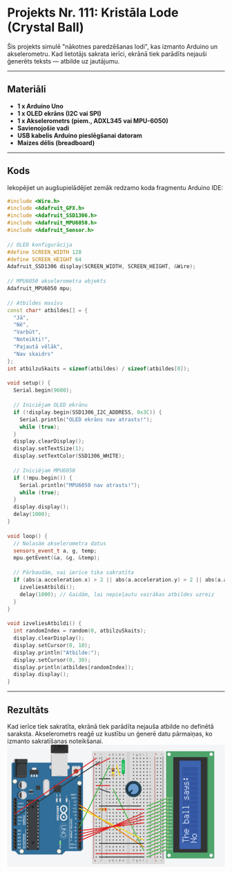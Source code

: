 
# Projekts Nr. 111: Kristāla Lode (Crystal Ball)  

Šis projekts simulē "nākotnes paredzēšanas lodi", kas izmanto Arduino un akselerometru. Kad lietotājs sakrata ierīci, ekrānā tiek parādīts nejauši ģenerēts teksts — atbilde uz jautājumu.

---

## Materiāli
- **1 x Arduino Uno**  
- **1 x OLED ekrāns (I2C vai SPI)**  
- **1 x Akselerometrs (piem., ADXL345 vai MPU-6050)**  
- **Savienojošie vadi**  
- **USB kabelis Arduino pieslēgšanai datoram**  
- **Maizes dēlis (breadboard)**  

---

## Kods
Iekopējiet un augšupielādējiet zemāk redzamo koda fragmentu Arduino IDE:  

```cpp
#include <Wire.h>
#include <Adafruit_GFX.h>
#include <Adafruit_SSD1306.h>
#include <Adafruit_MPU6050.h>
#include <Adafruit_Sensor.h>

// OLED konfigurācija
#define SCREEN_WIDTH 128
#define SCREEN_HEIGHT 64
Adafruit_SSD1306 display(SCREEN_WIDTH, SCREEN_HEIGHT, &Wire);

// MPU6050 akselerometra objekts
Adafruit_MPU6050 mpu;

// Atbildes masīvs
const char* atbildes[] = {
  "Jā",
  "Nē",
  "Varbūt",
  "Noteikti!",
  "Pajautā vēlāk",
  "Nav skaidrs"
};
int atbilzuSkaits = sizeof(atbildes) / sizeof(atbildes[0]);

void setup() {
  Serial.begin(9600);

  // Iniciējam OLED ekrānu
  if (!display.begin(SSD1306_I2C_ADDRESS, 0x3C)) {
    Serial.println("OLED ekrāns nav atrasts!");
    while (true);
  }
  display.clearDisplay();
  display.setTextSize(1);
  display.setTextColor(SSD1306_WHITE);

  // Iniciējam MPU6050
  if (!mpu.begin()) {
    Serial.println("MPU6050 nav atrasts!");
    while (true);
  }
  display.display();
  delay(1000);
}

void loop() {
  // Nolasām akselerometra datus
  sensors_event_t a, g, temp;
  mpu.getEvent(&a, &g, &temp);

  // Pārbaudām, vai ierīce tika sakratīta
  if (abs(a.acceleration.x) > 2 || abs(a.acceleration.y) > 2 || abs(a.acceleration.z) > 2) {
    izveliesAtbildi();
    delay(1000); // Gaidām, lai nepieļautu vairākas atbildes uzreiz
  }
}

void izveliesAtbildi() {
  int randomIndex = random(0, atbilzuSkaits);
  display.clearDisplay();
  display.setCursor(0, 10);
  display.println("Atbilde:");
  display.setCursor(0, 30);
  display.println(atbildes[randomIndex]);
  display.display();
}
```

---

## Rezultāts  
Kad ierīce tiek sakratīta, ekrānā tiek parādīta nejauša atbilde no definētā saraksta. Akselerometrs reaģē uz kustību un ģenerē datu pārmaiņas, ko izmanto sakratīšanas noteikšanai.
![.](Projekts_11_Crystal_Ball/Tinkercad%20simulacija.png)

